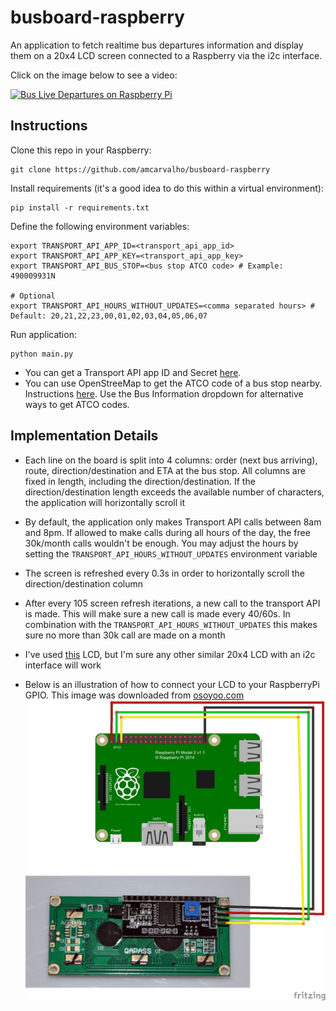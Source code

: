 # busboard-raspberry
An application to fetch realtime bus departures information and display them on a 20x4 LCD
screen connected to a Raspberry via the i2c interface.

Click on the image below to see a video:

[![Bus Live Departures on Raspberry Pi](https://img.youtube.com/vi/_5oT6uOLVwk/0.jpg)](https://youtu.be/_5oT6uOLVwk) 

## Instructions
Clone this repo in your Raspberry:
```shell script
git clone https://github.com/amcarvalho/busboard-raspberry
```

Install requirements (it's a good idea to do this within a virtual environment):
```shell script
pip install -r requirements.txt
```

Define the following environment variables:
```shell script
export TRANSPORT_API_APP_ID=<transport_api_app_id>
export TRANSPORT_API_APP_KEY=<transport_api_app_key>
export TRANSPORT_API_BUS_STOP=<bus stop ATCO code> # Example: 490009931N

# Optional
export TRANSPORT_API_HOURS_WITHOUT_UPDATES=<comma separated hours> # Default: 20,21,22,23,00,01,02,03,04,05,06,07
```

Run application:
```shell script
python main.py
```

* You can get a Transport API app ID and Secret [here](https://developer.transportapi.com/).
* You can use OpenStreeMap to get the ATCO code of a bus stop nearby. Instructions 
[here](https://developer.transportapi.com/docs?raml=https://transportapi.com/v3/raml/transportapi.raml##bus_information).
Use the Bus Information dropdown for alternative ways to get ATCO codes.

## Implementation Details
* Each line on the board is split into 4 columns: order (next bus arriving), route, direction/destination
and ETA at the bus stop. All columns are fixed in length, including the direction/destination. If
the direction/destination length exceeds the available number of characters, the application will
horizontally scroll it

* By default, the application only makes Transport API calls between 8am and 8pm. If allowed
to make calls during all hours of the day, the free 30k/month calls wouldn't be enough. You may
adjust the hours by setting the `TRANSPORT_API_HOURS_WITHOUT_UPDATES` environment variable

* The screen is refreshed every 0.3s in order to horizontally scroll the direction/destination
column

* After every 105 screen refresh iterations, a new call to the transport API is made. This will
make sure a new call is made every 40/60s. In combination with the `TRANSPORT_API_HOURS_WITHOUT_UPDATES`
this makes sure no more than 30k call are made on a month

* I've used [this](https://www.amazon.co.uk/gp/product/B07QNKCLJM/ref=ppx_yo_dt_b_asin_title_o01_s01?ie=UTF8&psc=1)
LCD, but I'm sure any other similar 20x4 LCD with an i2c interface will work

* Below is an illustration of how to connect your LCD to your RaspberryPi GPIO. This image was
downloaded from [osoyoo.com](https://osoyoo.com/2016/06/01/drive-i2c-lcd-screen-with-raspberry-pi/)
![Circuit](img/PI-LCDI2C_bb.jpg)
